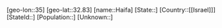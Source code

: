 ﻿---
location: [32.83,35]
type: City
tags:
- geo/City


SpocWebEntityId: 30706
isDeleted: false
confidential: public

---
[geo-lon::35]
[geo-lat::32.83]
[name::Haifa]
[State::]
[Country::[[Israel]]]
[StateId::]
[Population::]
[Unknown::]

